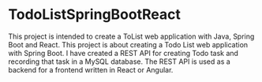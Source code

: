 # TodoListSpringBootReact
This project is intended to create a ToList web application with Java, Spring Boot and React.
This project is about creating a Todo List web application with Spring Boot. I have created 
a REST API for creating Todo task and recording that task in a MySQL database. The REST API 
is used as a backend for a frontend written in React or Angular.
